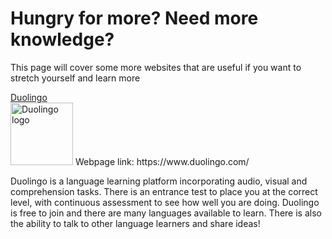 <h1> Hungry for more? Need more knowledge? </h1> 
<body>
<p> This page will cover some more websites that are useful if you want to stretch yourself and learn more </p>
<p>  <a href="https://www.duolingo.com/" > Duolingo </a> <br> <img src="https://d35aaqx5ub95lt.cloudfront.net/images/logo-with-duo.png" alt="Duolingo logo" width="100" height="100" >
  Webpage link: https://www.duolingo.com/
  </p>
  Duolingo is a language learning platform incorporating audio, visual and comprehension tasks. There is an entrance test to place you at the correct level, with continuous assessment to see how well you are doing. Duolingo is free to join and there are many languages available to learn. There is also the ability to talk to other language learners and share ideas!
  


